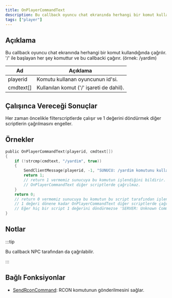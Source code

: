 ```yaml
---
title: OnPlayerCommandText
description: Bu callback oyuncu chat ekranında herhangi bir komut kullandığında çağrılır.
tags: ["player"]
---
```


## Açıklama

Bu callback oyuncu chat ekranında herhangi bir komut kullandığında çağrılır. '/' ile başlayan her şey komuttur ve bu callbacki çağırır. (örnek: /yardim)

| Ad        | Açıklama                                 |
| --------- | ---------------------------------------- |
| playerid  | Komutu kullanan oyuncunun id'si.         |
| cmdtext[] | Kullanılan komut ('/' işareti de dahil). |

## Çalışınca Vereceği Sonuçlar

Her zaman öncelikle filterscriptlerde çalışır ve 1 değerini döndürmek diğer scriptlerin çağrılmasını engeller.

## Örnekler

```c
public OnPlayerCommandText(playerid, cmdtext[])
{
    if (!strcmp(cmdtext, "/yardim", true))
    {
        SendClientMessage(playerid, -1, "SUNUCU: /yardim komutunu kullandınız!");
        return 1;
        // return 1 vermemiz sunucuya bu komutun işlendiğini bildirir.
        // OnPlayerCommandText diğer scriptlerde çağrılmaz.
    }
    return 0;
    // return 0 vermemiz sunucuya bu komutun bu script tarafından işlenmediğini bildirir.
    // 1 değeri dönene kadar OnPlayerCommandText diğer scriptlerde çağrılır.
    // Eğer hiç bir script 1 değerini döndürmezse 'SERVER: Unknown Command' mesajı belirir.
}
```

## Notlar

:::tip

Bu callback NPC tarafından da çağrılabilir.

:::

## Bağlı Fonksiyonlar

- [SendRconCommand](../functions/SendRconCommand.md): RCON komutunun gönderilmesini sağlar.
